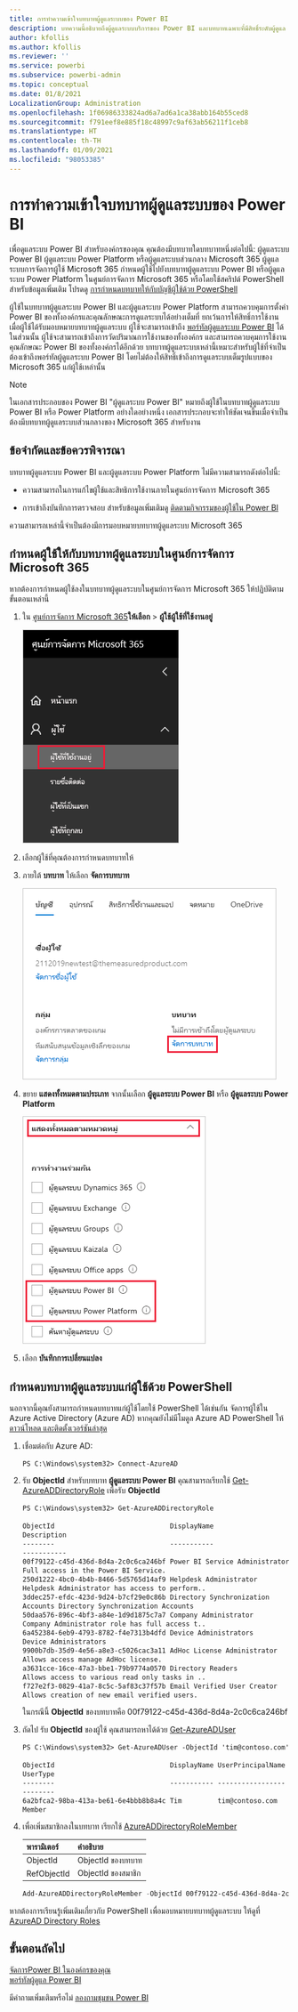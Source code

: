 ```yaml
---
title: การทำความเข้าใจบทบาทผู้ดูแลระบบของ Power BI
description: บทความนี้อธิบายถึงผู้ดูแลระบบบริการของ Power BI และบทบาทเฉพาะที่มีสิทธิ์ระดับผู้ดูแล
author: kfollis
ms.author: kfollis
ms.reviewer: ''
ms.service: powerbi
ms.subservice: powerbi-admin
ms.topic: conceptual
ms.date: 01/8/2021
LocalizationGroup: Administration
ms.openlocfilehash: 1f06986333824ad6a7ad6a1ca38abb164b55ced8
ms.sourcegitcommit: f791eef8e885f18c48997c9af63ab56211f1ceb8
ms.translationtype: HT
ms.contentlocale: th-TH
ms.lasthandoff: 01/09/2021
ms.locfileid: "98053385"
---
```

# <a name="understanding-power-bi-administrator-roles"></a>การทำความเข้าใจบทบาทผู้ดูแลระบบของ Power BI

เพื่อดูแลระบบ Power BI สำหรับองค์กรของคุณ คุณต้องมีบทบาทใดบทบาทหนึ่งต่อไปนี้: ผู้ดูแลระบบ Power BI ผู้ดูแลระบบ Power Platform หรือผู้ดูแลระบบส่วนกลาง Microsoft 365 ผู้ดูแลระบบการจัดการผู้ใช้ Microsoft 365 กำหนดผู้ใช้ไปยังบทบาทผู้ดูแลระบบ Power BI หรือผู้ดูแลระบบ Power Platform ในศูนย์การจัดการ Microsoft 365 หรือโดยใช้สคริปต์ PowerShell สำหรับข้อมูลเพิ่มเติม โปรดดู [การกำหนดบทบาทให้กับบัญชีผู้ใช้ด้วย PowerShell](/office365/enterprise/powershell/assign-roles-to-user-accounts-with-office-365-powershell)

ผู้ใช้ในบทบาทผู้ดูแลระบบ Power BI และผู้ดูแลระบบ Power Platform สามารถควบคุมการตั้งค่า Power BI ของทั้งองค์กรและคุณลักษณะการดูแลระบบได้อย่างเต็มที่ ยกเว้นการให้สิทธิ์การใช้งาน เมื่อผู้ใช้ได้รับมอบหมายบทบาทผู้ดูแลระบบ ผู้ใช้จะสามารถเข้าถึง [พอร์ทัลผู้ดูแลระบบ Power BI](service-admin-portal.md) ได้ ในส่วนนั้น ผู้ใช้จะสามารถเข้าถึงการวัดปริมาณการใช้งานของทั้งองค์กร และสามารถควบคุมการใช้งานคุณลักษณะ Power BI ของทั้งองค์กรได้อีกด้วย บทบาทผู้ดูแลระบบเหล่านี้เหมาะสำหรับผู้ใช้ที่จำเป็นต้องเข้าถึงพอร์ทัลผู้ดูแลระบบ Power BI โดยไม่ต้องให้สิทธิ์เข้าถึงการดูแลระบบเต็มรูปแบบของ Microsoft 365 แก่ผู้ใช้เหล่านั้น

> [!NOTE]
> ในเอกสารประกอบของ Power BI "ผู้ดูแลระบบ Power BI" หมายถึงผู้ใช้ในบทบาทผู้ดูแลระบบ Power BI หรือ Power Platform อย่างใดอย่างหนึ่ง เอกสารประกอบจะทำให้ชัดเจนขึ้นเมื่อจำเป็นต้องมีบทบาทผู้ดูแลระบบส่วนกลางของ Microsoft 365 สำหรับงาน

## <a name="limitations-and-considerations"></a>ข้อจำกัดและข้อควรพิจารณา

บทบาทผู้ดูแลระบบ Power BI และผู้ดูแลระบบ Power Platform ไม่มีความสามารถดังต่อไปนี้:

* ความสามารถในการแก้ไขผู้ใช้และสิทธิการใช้งานภายในศูนย์การจัดการ Microsoft 365

* การเข้าถึงบันทึกการตรวจสอบ สำหรับข้อมูลเพิ่มเติมดู [ติดตามกิจกรรมของผู้ใช้ใน Power BI](service-admin-auditing.md)

ความสามารถเหล่านี้จำเป็นต้องมีการมอบหมายบทบาทผู้ดูแลระบบ Microsoft 365

## <a name="assign-users-to-an-admin-role-in-the-microsoft-365-admin-center"></a>กำหนดผู้ใช้ให้กับบทบาทผู้ดูแลระบบในศูนย์การจัดการ Microsoft 365

หากต้องการกำหนดผู้ใช้ลงในบทบาทผู้ดูแลระบบในศูนย์การจัดการ Microsoft 365 ให้ปฏิบัติตามขั้นตอนเหล่านี้

1. ใน [ศูนย์การจัดการ Microsoft 365](https://portal.office.com/adminportal/home#/homepage)**ให้เลือก** >  **ผู้ใช้ผู้ใช้ที่ใช้งานอยู่**

    ![ศูนย์การจัดการ Microsoft 365](media/service-admin-role/powerbi-admin-users.png)

1. เลือกผู้ใช้ที่คุณต้องการกำหนดบทบาทให้

1. ภายใต้ **บทบาท** ให้เลือก **จัดการบทบาท**

    ![จัดการบทบาท](media/service-admin-role/powerbi-admin-edit-roles.png)

1. ขยาย **แสดงทั้งหมดตามประเภท** จากนั้นเลือก **ผู้ดูแลระบบ Power BI** หรือ **ผู้ดูแลระบบ Power Platform**

    ![เลือกบทบาทผู้ดูแลระบบ](media/service-admin-role/powerbi-admin-role.png)

1. เลือก **บันทึกการเปลี่ยนแปลง**

## <a name="assign-users-to-the-admin-role-with-powershell"></a>กำหนดบทบาทผู้ดูแลระบบแก่ผู้ใช้ด้วย PowerShell

นอกจากนี้คุณยังสามารถกำหนดบทบาทแก่ผู้ใช้โดยใช้ PowerShell ได้เช่นกัน จัดการผู้ใช้ใน Azure Active Directory (Azure AD) หากคุณยังไม่มีโมดูล Azure AD PowerShell ให้ [ดาวน์โหลด และติดตั้งเวอร์ชันล่าสุด](https://www.powershellgallery.com/packages/AzureAD/)

1. เชื่อมต่อกับ Azure AD:
   ```
   PS C:\Windows\system32> Connect-AzureAD
   ```

1. รับ **ObjectId** สำหรับบทบาท **ผู้ดูแลระบบ Power BI** คุณสามารถเรียกใช้ [Get-AzureADDirectoryRole](/powershell/module/azuread/get-azureaddirectoryrole) เพื่อรับ **ObjectId**

    ```
    PS C:\Windows\system32> Get-AzureADDirectoryRole

    ObjectId                             DisplayName                        Description
    --------                             -----------                        -----------
    00f79122-c45d-436d-8d4a-2c0c6ca246bf Power BI Service Administrator     Full access in the Power BI Service.
    250d1222-4bc0-4b4b-8466-5d5765d14af9 Helpdesk Administrator             Helpdesk Administrator has access to perform..
    3ddec257-efdc-423d-9d24-b7cf29e0c86b Directory Synchronization Accounts Directory Synchronization Accounts
    50daa576-896c-4bf3-a84e-1d9d1875c7a7 Company Administrator              Company Administrator role has full access t..
    6a452384-6eb9-4793-8782-f4e7313b4dfd Device Administrators              Device Administrators
    9900b7db-35d9-4e56-a8e3-c5026cac3a11 AdHoc License Administrator        Allows access manage AdHoc license.
    a3631cce-16ce-47a3-bbe1-79b9774a0570 Directory Readers                  Allows access to various read only tasks in ..
    f727e2f3-0829-41a7-8c5c-5af83c37f57b Email Verified User Creator        Allows creation of new email verified users.
    ```

    ในกรณีนี้ **ObjectId** ของบทบาทคือ 00f79122-c45d-436d-8d4a-2c0c6ca246bf

1. ถัดไป รับ **ObjectId** ของผู้ใช้ คุณสามารถหาได้ด้วย [Get-AzureADUser](/powershell/module/azuread/get-azureaduser)

    ```
    PS C:\Windows\system32> Get-AzureADUser -ObjectId 'tim@contoso.com'

    ObjectId                             DisplayName UserPrincipalName      UserType
    --------                             ----------- -----------------      --------
    6a2bfca2-98ba-413a-be61-6e4bbb8b8a4c Tim         tim@contoso.com        Member
    ```

1. เพื่อเพิ่มสมาชิกลงในบทบาท เรียกใช้ [AzureADDirectoryRoleMember](/powershell/module/azuread/add-azureaddirectoryrolemember)

    | พารามิเตอร์ | คำอธิบาย |
    | --- | --- |
    | ObjectId |ObjectId ของบทบาท |
    | RefObjectId |ObjectId ของสมาชิก |

    ```powershell
    Add-AzureADDirectoryRoleMember -ObjectId 00f79122-c45d-436d-8d4a-2c0c6ca246bf -RefObjectId 6a2bfca2-98ba-413a-be61-6e4bbb8b8a4c
    ```
หากต้องการเรียนรู้เพิ่มเติมเกี่ยวกับ PowerShell เพื่อมอบหมายบทบาทผู้ดูแลระบบ ให้ดูที่ [AzureAD Directory Roles](/powershell/module/azuread/#directory-roles)

## <a name="next-steps"></a>ขั้นตอนถัดไป

[จัดการPower BI ในองค์กรของคุณ](service-admin-administering-power-bi-in-your-organization.md)  
[พอร์ทัลผู้ดูแล Power BI](service-admin-portal.md)  

มีคำถามเพิ่มเติมหรือไม่ [ลองถามชุมชน Power BI](https://community.powerbi.com/)
